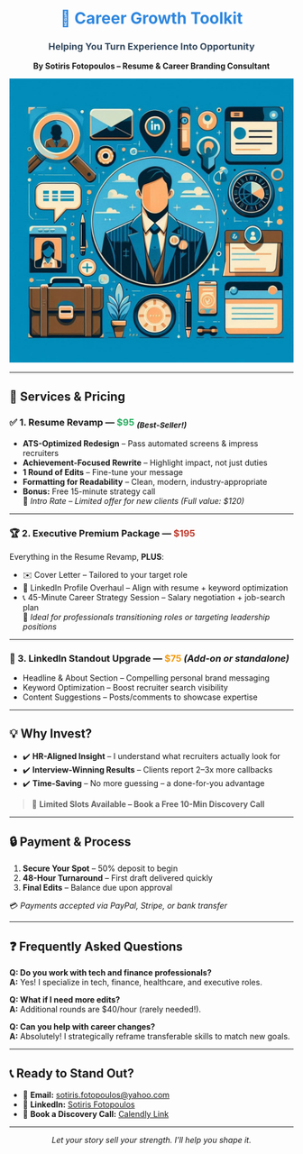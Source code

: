 <h1 align="center" style="color:#2e86de;">💼 Career Growth Toolkit</h1>
<h3 align="center" style="color:#34495e;">Helping You Turn Experience Into Opportunity</h3>
<p align="center"><b>By Sotiris Fotopoulos – Resume & Career Branding Consultant</b></p>

<p align="center">
  <img src="IMG_0268.jpeg" alt="Career Branding Visual" width="600" />
</p>

---

## 🚀 Services & Pricing

### ✅ 1. Resume Revamp — <span style="color:#27ae60;">$95</span> <sub><i>(Best-Seller!)</i></sub>
- **ATS-Optimized Redesign** – Pass automated screens & impress recruiters  
- **Achievement-Focused Rewrite** – Highlight impact, not just duties  
- **1 Round of Edits** – Fine-tune your message  
- **Formatting for Readability** – Clean, modern, industry-appropriate  
- **Bonus:** Free 15-minute strategy call  
🔹 *Intro Rate – Limited offer for new clients (Full value: $120)*

---

### 🏆 2. Executive Premium Package — <span style="color:#c0392b;">$195</span>
Everything in the Resume Revamp, **PLUS**:  
- ✉️ Cover Letter – Tailored to your target role  
- 🔗 LinkedIn Profile Overhaul – Align with resume + keyword optimization  
- 📞 45-Minute Career Strategy Session – Salary negotiation + job-search plan  
🔹 *Ideal for professionals transitioning roles or targeting leadership positions*

---

### 🔗 3. LinkedIn Standout Upgrade — <span style="color:#f39c12;">$75</span> *(Add-on or standalone)*
- Headline & About Section – Compelling personal brand messaging  
- Keyword Optimization – Boost recruiter search visibility  
- Content Suggestions – Posts/comments to showcase expertise  

---

## 💡 Why Invest?
- ✔️ **HR-Aligned Insight** – I understand what recruiters actually look for  
- ✔️ **Interview-Winning Results** – Clients report 2–3x more callbacks  
- ✔️ **Time-Saving** – No more guessing – a done-for-you advantage  

> 🎯 **Limited Slots Available – Book a Free 10-Min Discovery Call**

---

## 🔒 Payment & Process

1. **Secure Your Spot** – 50% deposit to begin  
2. **48-Hour Turnaround** – First draft delivered quickly  
3. **Final Edits** – Balance due upon approval  

💳 *Payments accepted via PayPal, Stripe, or bank transfer*

---

## ❓ Frequently Asked Questions

**Q: Do you work with tech and finance professionals?**  
**A:** Yes! I specialize in tech, finance, healthcare, and executive roles.

**Q: What if I need more edits?**  
**A:** Additional rounds are $40/hour (rarely needed!).

**Q: Can you help with career changes?**  
**A:** Absolutely! I strategically reframe transferable skills to match new goals.

---

## 📞 Ready to Stand Out?

- 📧 **Email:** sotiris.fotopoulos@yahoo.com  
- 🔗 **LinkedIn:** [Sotiris Fotopoulos](https://www.linkedin.com/in/sotiris-fotopoulos/)  
- 📅 **Book a Discovery Call:** [Calendly Link](https://calendly.com/sotirios-fotopoulos-xkkm/request-for-services)

---

<p align="center"><i>Let your story sell your strength. I’ll help you shape it.</i></p>
